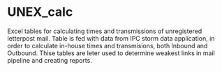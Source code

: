 # UNEX_calc
Excel tables for calculating times and transmissions of unregistered letterpost mail. Table is fed with data from IPC storm data application, in order to calculate in-house times and transmisions, both Inbound and Outbound. Thise tables are leter used to determine weakest links in mail pipeline and creating reports.
